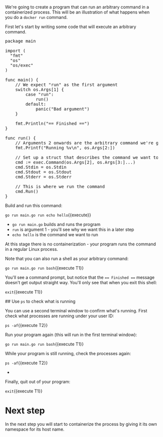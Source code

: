 We're going to create a program that can run an arbitrary command in a containerized process. This will be an illustration of what happens when you do a `docker run` command.

First let's start by writing some code that will execute an arbitrary command. 

<pre class="file" data-filename="main.go" data-target="replace">
package main

import (
  "fmt"
  "os"
  "os/exec"
)

func main() {
	// We expect "run" as the first argument
	switch os.Args[1] {
		case "run":
			run()
		default:
			panic("Bad argument")
	}

	fmt.Println("== Finished ==")
}

func run() {
	// Arguments 2 onwards are the arbitrary command we're going to run
	fmt.Printf("Running %v\n", os.Args[2:])

	// Set up a struct that describes the command we want to run
	cmd := exec.Command(os.Args[2], os.Args[3:]...)
	cmd.Stdin = os.Stdin
	cmd.Stdout = os.Stdout
	cmd.Stderr = os.Stderr

	// This is where we run the command
	cmd.Run()
}
</pre>

Build and run this command:

`go run main.go run echo hello`{{execute}}

* `go run main.go` builds and runs the program
* `run` is argument 1 - you'll see why we want this in a later step
* `echo hello` is the command we want to run

At this stage there is no containerization - your program runs the command in a regular Linux process. 

Note that you can also run a shell as your arbitrary command:

`go run main.go run bash`{{execute T1}}

You'll see a command prompt, but notice that the `== Finished ==` message doesn't get output straight way. You'll only see that when you exit this shell:

`exit`{{execute T1}}

## Use `ps` to check what is running

You can use a second terminal window to confirm what's running. First check what processes are running under your user ID:

`ps -af`{{execute T2}}

Run your program again (this will run in the first terminal window):

`go run main.go run bash`{{execute T1}}

While your program is still running, check the processes again:

`ps -af`{{execute T2}}

* 

Finally, quit out of your program:

`exit`{{execute T1}}

# Next step

In the next step you will start to containerize the process by giving it its own namespace for its host name. 